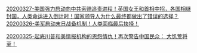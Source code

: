 [20200327-美国强力启动向中共索赔追责进程！英国女王和首相中招，各国相继封国，人类命运进入倒计时！国家领导人为什么最终都做出了错误的选择？](/答義問密/20200327_xWDgbpM0AN0.html)
[20200326-美军启动末日战备机制！人类面临最后抉择！](/答義問密/20200326_Y0fGBjYUNu0.html)

[20200325-起底川普和美情报机构的恩怨情仇！再次警告中国民众： 大饥荒将至！](/答義問密/20200325_uHQyZBixFro.html)

